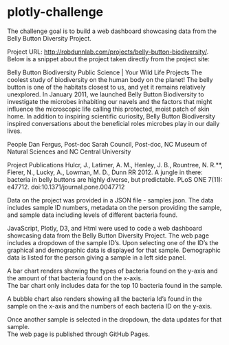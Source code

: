 # plotly-challenge
The challenge goal is to build a web dashboard showcasing data from the Belly Button Diversity Project.

Project URL:  http://robdunnlab.com/projects/belly-button-biodiversity/.  Below is a snippet 
about the project taken directly from the project site:

Belly Button Biodiversity
Public Science | Your Wild Life Projects
The coolest study of biodiversity on the human body on the planet!
The belly button is one of the habitats closest to us, and yet it remains relatively unexplored.
In January 2011, we launched Belly Button Biodiversity to investigate the microbes inhabiting our
navels and the factors that might influence the microscopic life calling this protected, moist patch
of skin home. In addition to inspiring scientific curiosity, Belly Button Biodiversity inspired 
conversations about the beneficial roles microbes play in our daily lives.

People
Dan Fergus, Post-doc
Sarah Council, Post-doc, NC Museum of Natural Sciences and NC Central University

Project Publications
Hulcr, J., Latimer, A. M., Henley, J. B., Rountree, N. R.**, Fierer, N., Lucky, A., 
Lowman, M. D., Dunn RR 2012. A jungle in there: bacteria in belly buttons are highly diverse,
but predictable. PLoS ONE 7(11): e47712. doi:10.1371/journal.pone.0047712

Data on the project was provided in a JSON file - samples.json.
The data includes sample ID numbers, metadata on the person providing the sample, and sample data including levels of 
different bacteria found.

JavaScript, Plotly, D3, and Html were used to code a web dashboard showcasing data from the Belly Button Diversity Project.
The web page includes a dropdown of the sample ID’s.  Upon selecting one of the ID’s the graphical and demographic data is 
displayed for that sample.  Demographic data is listed for the person giving a sample in a left side panel.
  
A bar chart renders showing the types of bacteria found on the y-axis and the amount of that bacteria found on the x-axis.  
The bar chart only includes data for the top 10 bacteria found in the sample.

A bubble chart also renders showing all the bacteria Id’s found in the sample on the x-axis and the numbers of each bacteria 
ID on the y-axis.  

Once another sample is selected in the dropdown, the data updates for that sample.  
The web page is published through GitHub Pages.





